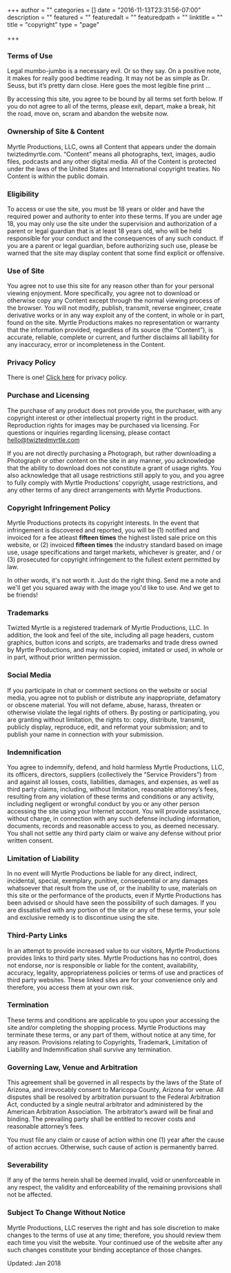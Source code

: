 +++
author = ""
categories = []
date = "2016-11-13T23:31:56-07:00"
description = ""
featured = ""
featuredalt = ""
featuredpath = ""
linktitle = ""
title = "copyright"
type = "page"

+++
<article>
    <section class="section">
        <div class="divider-wrapper">
            <div class="visible-xs element-height-60"></div>
            <div class="visible-sm element-height-60"></div>
            <div class="visible-md element-height-60"></div>
            <div class="visible-lg element-height-60"></div>
        </div>
        <div class="container">
            <div class="row">
                <div class="col-md-10 col-md-offset-1">
                    <div class="col-text-1 element-top-20 element-bottom-20 os-animation" data-os-animation="fadeInUp" data-os-animation-delay="0.1s">
                        <h1 class="super text-italic text-center">Terms of Use</h1> </div>
                    <div class="col-text-1 element-top-20 element-bottom-20 os-animation" data-os-animation="fadeInUp" data-os-animation-delay="0.1s">
                        <p class="lead">
                            Legal mumbo-jumbo is a necessary evil. Or so they say. On a positive note, it makes for really good bedtime reading. It may not be as simple as Dr. Seuss, but it’s pretty darn close. Here goes the most legible fine print ...
                        </p>
                        <p class="lead">
                            By accessing this site, you agree to be bound by all terms set forth below. If you do not agree to all of the terms, please exit, depart, make a break, hit the road, move on, scram and abandon the website now.
                        </p>
                        <h3 class="big element-top-40">Ownership of Site & Content</h3>
                        <p class="lead">
                            Myrtle Productions, LLC, owns all Content that appears under the domain twiztedmyrtle.com. “Content” means all photographs, text, images, audio files, podcasts and any other digital media. All of the Content is protected under the laws of the United States and International copyright treaties. No Content is within the public domain.
                        </p>
                        <h3 class="big element-top-40">Eligibility</h3>
                        <p class="lead">
                            To access or use the site, you must be 18 years or older and have the required power and authority to enter into these terms. If you are under age 18, you may only use the site under the supervision and authorization of a parent or legal guardian that is at least 18 years old, who will be held responsible for your conduct and the consequences of any such conduct. If you are a parent or legal guardian, before authorizing such use, please be warned that the site may display content that some find explicit or offensive.
                        </p>
                        <h3 class="big element-top-40">Use of Site</h3>
                        <p class="lead">
                            You agree not to use this site for any reason other than for your personal viewing enjoyment. More specifically, you agree not to download or otherwise copy any Content except through the normal viewing process of the browser. You will not modify, publish, transmit, reverse engineer, create derivative works or in any way exploit any of the content, in whole or in part, found on the site. Myrtle Productions makes no representation or warranty that the information provided, regardless of its source (the “Content”), is accurate, reliable, complete or current, and further disclaims all liability for any inaccuracy, error or incompleteness in the Content.
                        </p>
                        <h3 class="big element-top-40">Privacy Policy</h3>
                        <p class="lead">There is one! <a href="privacy.html">Click here</a> for privacy policy.</p>
                        <h3 class="big element-top-40">Purchase and Licensing</h3>
                        <p class="lead">
                            The purchase of any product does not provide you, the purchaser, with any copyright interest or other intellectual property right in the product. Reproduction rights for images may be purchased via licensing. For questions or inquiries regarding licensing, please contact <a href="mailto:hello@twiztedmyrtle.com">hello@twiztedmyrtle.com</a>
                        </p>
                         <p class="lead">
                            If you are not directly purchasing a Photograph, but rather downloading a Photograph or other content on the site in any manner, you acknowledge that the ability to download does not constitute a grant of usage rights. You also acknowledge that all usage restrictions still apply to you, and you agree to fully comply with Myrtle Productions’ copyright, usage restrictions, and any other terms of any direct arrangements with Myrtle Productions.
                        </p>
                        <h3 class="big element-top-40">Copyright Infringement Policy</h3>
                        <p class="lead">
                            Myrtle Productions protects its copyright interests. In the event that infringement is discovered and reported, you will be (1) notified and invoiced for a fee atleast <strong>fifteen times</strong> the highest listed sale price on this website, or (2) invoiced <strong>fifteen times</strong> the industry standard based on image use, usage specifications and target markets, whichever is greater, and / or (3) prosecuted for copyright infringement to the fullest extent permitted by law.
                        </p>
                        <p class="lead">
                            In other words, it's not worth it. Just do the right thing. Send me a note and we'll get you squared away with the image you'd like to use. And we get to be friends!
                        </p>
                        <h3 class="big element-top-40">Trademarks</h3>
                        <p class="lead">
                            Twizted Myrtle is a registered trademark of Myrtle Productions, LLC. In addition, the look and feel of the site, including all page headers, custom graphics, button icons and scripts, are trademarks and trade dress owned by Myrtle Productions, and may not be copied, imitated or used, in whole or in part, without prior written permission.
                        </p>
                        <h3 class="big element-top-40">Social Media</h3>
                        <p class="lead">
                            If you participate in chat or comment sections on the website or social media, you agree not to publish or distribute any inappropriate, defamatory or obscene material. You will not defame, abuse, harass, threaten or otherwise violate the legal rights of others. By posting or participating, you are granting without limitation, the rights to: copy, distribute, transmit, publicly display, reproduce, edit, and reformat your submission; and to publish your name in connection with your submission.
                        </p>
                        <h3 class="big element-top-40">Indemnification</h3>
                        <p class="lead">
                            You agree to indemnify, defend, and hold harmless Myrtle Productions, LLC, its officers, directors, suppliers (collectively the “Service Providers”) from and against all losses, costs, liabilities, damages, and expenses, as well as third party claims, including, without limitation, reasonable attorney’s fees, resulting from any violation of these terms and conditions or any activity, including negligent or wrongful conduct by you or any other person accessing the site using your Internet account. You will provide assistance, without charge, in connection with any such defense including information, documents, records and reasonable access to you, as deemed necessary. You shall not settle any third party claim or waive any defense without prior written consent.
                        </p>
                        <h3 class="big element-top-40">Limitation of Liability</h3>
                        <p class="lead">
                            In no event will Myrtle Productions be liable for any direct, indirect, incidental, special, exemplary, punitive, consequential or any damages whatsoever that result from the use of, or the inability to use, materials on this site or the performance of the products, even if Myrtle Productions has been advised or should have seen the possibility of such damages. If you are dissatisfied with any portion of the site or any of these terms, your sole and exclusive remedy is to discontinue using the site.
                        </p>
                        <h3 class="big element-top-40">Third-Party Links</h3>
                        <p class="lead">
                            In an attempt to provide increased value to our visitors, Myrtle Productions provides links to third party sites. Myrtle Productions has no control, does not endorse, nor is responsible or liable for the content, availability, accuracy, legality, appropriateness policies or terms of use and practices of third party websites. These linked sites are for your convenience only and therefore, you access them at your own risk.
                        </p>
                        <h3 class="big element-top-40">Termination</h3>
                        <p class="lead">
                            These terms and conditions are applicable to you upon your accessing the site and/or completing the shopping process. Myrtle Productions may terminate these terms, or any part of them, without notice at any time, for any reason. Provisions relating to Copyrights, Trademark, Limitation of Liability and Indemnification shall survive any termination.
                        </p>
                        <h3 class="big element-top-40">Governing Law, Venue and Arbitration</h3>
                        <p class="lead">
                            This agreement shall be governed in all respects by the laws of the State of Arizona, and irrevocably consent to Maricopa County, Arizona for venue. All disputes shall be resolved by arbitration pursuant to the Federal Arbitration Act, conducted by a single neutral arbitrator and administered by the American Arbitration Association. The arbitrator’s award will be final and binding. The prevailing party shall be entitled to recover costs and reasonable attorney’s fees.
                        </p>
                        <p class="lead">
                            You must file any claim or cause of action within one (1) year after the cause of action accrues. Otherwise, such cause of action is permanently barred.
                        </p>
                        <h3 class="big element-top-40">Severability</h3>
                        <p class="lead">
                            If any of the terms herein shall be deemed invalid, void or unenforceable in any respect, the validity and enforceability of the remaining provisions shall not be affected.
                        </p>
                        <h3 class="big element-top-40">Subject To Change Without Notice</h3>
                        <p class="lead">
                            Myrtle Productions, LLC reserves the right and has sole discretion to make changes to the terms of use at any time; therefore, you should review them each time you visit the website. Your continued use of the website after any such changes constitute your binding acceptance of those changes.
                        </p>
                        <p class="lead">Updated: Jan 2018</p>
                    </div>
                </div>
            </div>
        </div>
        <div class="divider-wrapper">
            <div class="visible-xs element-height-60"></div>
            <div class="visible-sm element-height-60"></div>
            <div class="visible-md element-height-60"></div>
            <div class="visible-lg element-height-60"></div>
        </div>
    </section>
</article>